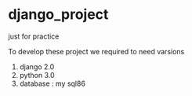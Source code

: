 # django_project
just for practice



To develop these project we required to need varsions

1. django 2.0
2. python 3.0
3. database : my sql86
